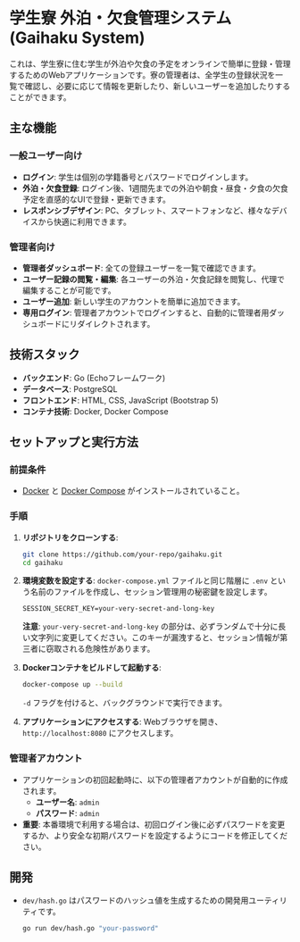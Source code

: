 # 学生寮 外泊・欠食管理システム (Gaihaku System)

これは、学生寮に住む学生が外泊や欠食の予定をオンラインで簡単に登録・管理するためのWebアプリケーションです。寮の管理者は、全学生の登録状況を一覧で確認し、必要に応じて情報を更新したり、新しいユーザーを追加したりすることができます。

## 主な機能

### 一般ユーザー向け
- **ログイン**: 学生は個別の学籍番号とパスワードでログインします。
- **外泊・欠食登録**: ログイン後、1週間先までの外泊や朝食・昼食・夕食の欠食予定を直感的なUIで登録・更新できます。
- **レスポンシブデザイン**: PC、タブレット、スマートフォンなど、様々なデバイスから快適に利用できます。

### 管理者向け
- **管理者ダッシュボード**: 全ての登録ユーザーを一覧で確認できます。
- **ユーザー記録の閲覧・編集**: 各ユーザーの外泊・欠食記録を閲覧し、代理で編集することが可能です。
- **ユーザー追加**: 新しい学生のアカウントを簡単に追加できます。
- **専用ログイン**: 管理者アカウントでログインすると、自動的に管理者用ダッシュボードにリダイレクトされます。

## 技術スタック
- **バックエンド**: Go (Echoフレームワーク)
- **データベース**: PostgreSQL
- **フロントエンド**: HTML, CSS, JavaScript (Bootstrap 5)
- **コンテナ技術**: Docker, Docker Compose

## セットアップと実行方法

### 前提条件
- [Docker](https://www.docker.com/get-started) と [Docker Compose](https://docs.docker.com/compose/install/) がインストールされていること。

### 手順
1. **リポジトリをクローンする**:
   ```bash
   git clone https://github.com/your-repo/gaihaku.git
   cd gaihaku
   ```

2. **環境変数を設定する**:
   `docker-compose.yml` ファイルと同じ階層に `.env` という名前のファイルを作成し、セッション管理用の秘密鍵を設定します。
   ```
   SESSION_SECRET_KEY=your-very-secret-and-long-key
   ```
   **注意**: `your-very-secret-and-long-key` の部分は、必ずランダムで十分に長い文字列に変更してください。このキーが漏洩すると、セッション情報が第三者に窃取される危険性があります。

3. **Dockerコンテナをビルドして起動する**:
   ```bash
   docker-compose up --build
   ```
   `-d` フラグを付けると、バックグラウンドで実行できます。

4. **アプリケーションにアクセスする**:
   Webブラウザを開き、 `http://localhost:8080` にアクセスします。

### 管理者アカウント
- アプリケーションの初回起動時に、以下の管理者アカウントが自動的に作成されます。
  - **ユーザー名**: `admin`
  - **パスワード**: `admin`
- **重要**: 本番環境で利用する場合は、初回ログイン後に必ずパスワードを変更するか、より安全な初期パスワードを設定するようにコードを修正してください。

## 開発
- `dev/hash.go` はパスワードのハッシュ値を生成するための開発用ユーティリティです。
  ```bash
  go run dev/hash.go "your-password"
  ```